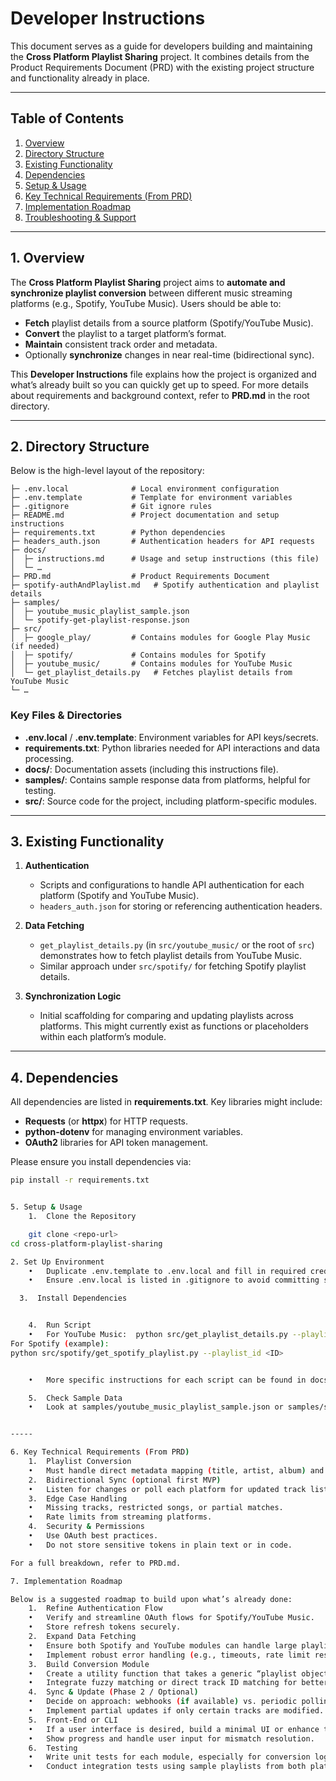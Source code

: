 # Developer Instructions

This document serves as a guide for developers building and maintaining the **Cross Platform Playlist Sharing** project. It combines details from the Product Requirements Document (PRD) with the existing project structure and functionality already in place.

---

## Table of Contents

1. [Overview](#overview)  
2. [Directory Structure](#directory-structure)  
3. [Existing Functionality](#existing-functionality)  
4. [Dependencies](#dependencies)  
5. [Setup & Usage](#setup--usage)  
6. [Key Technical Requirements (From PRD)](#key-technical-requirements-from-prd)  
7. [Implementation Roadmap](#implementation-roadmap)  
8. [Troubleshooting & Support](#troubleshooting--support)

---

## 1. Overview

The **Cross Platform Playlist Sharing** project aims to **automate and synchronize playlist conversion** between different music streaming platforms (e.g., Spotify, YouTube Music). Users should be able to:

- **Fetch** playlist details from a source platform (Spotify/YouTube Music).  
- **Convert** the playlist to a target platform’s format.  
- **Maintain** consistent track order and metadata.  
- Optionally **synchronize** changes in near real-time (bidirectional sync).

This **Developer Instructions** file explains how the project is organized and what’s already built so you can quickly get up to speed. For more details about requirements and background context, refer to **PRD.md** in the root directory.

---

## 2. Directory Structure

Below is the high-level layout of the repository:

```
├─ .env.local              # Local environment configuration
├─ .env.template           # Template for environment variables
├─ .gitignore              # Git ignore rules
├─ README.md               # Project documentation and setup instructions
├─ requirements.txt        # Python dependencies
├─ headers_auth.json       # Authentication headers for API requests
├─ docs/
│  ├─ instructions.md      # Usage and setup instructions (this file)
│  └─ …
├─ PRD.md                  # Product Requirements Document
├─ spotify-authAndPlaylist.md   # Spotify authentication and playlist details
├─ samples/
│  ├─ youtube_music_playlist_sample.json
│  └─ spotify-get-playlist-response.json
├─ src/
│  ├─ google_play/         # Contains modules for Google Play Music (if needed)
│  ├─ spotify/             # Contains modules for Spotify
│  ├─ youtube_music/       # Contains modules for YouTube Music
│  └─ get_playlist_details.py   # Fetches playlist details from YouTube Music
└─ …
```

### Key Files & Directories

- **.env.local** / **.env.template**: Environment variables for API keys/secrets.  
- **requirements.txt**: Python libraries needed for API interactions and data processing.  
- **docs/**: Documentation assets (including this instructions file).  
- **samples/**: Contains sample response data from platforms, helpful for testing.  
- **src/**: Source code for the project, including platform-specific modules.

---

## 3. Existing Functionality

1. **Authentication**  
   - Scripts and configurations to handle API authentication for each platform (Spotify and YouTube Music).  
   - `headers_auth.json` for storing or referencing authentication headers.

2. **Data Fetching**  
   - `get_playlist_details.py` (in `src/youtube_music/` or the root of `src`) demonstrates how to fetch playlist details from YouTube Music.  
   - Similar approach under `src/spotify/` for fetching Spotify playlist details.

3. **Synchronization Logic**  
   - Initial scaffolding for comparing and updating playlists across platforms. This might currently exist as functions or placeholders within each platform’s module.

---

## 4. Dependencies

All dependencies are listed in **requirements.txt**. Key libraries might include:
- **Requests** (or **httpx**) for HTTP requests.  
- **python-dotenv** for managing environment variables.  
- **OAuth2** libraries for API token management.

Please ensure you install dependencies via:

```bash
pip install -r requirements.txt


5. Setup & Usage
	1.	Clone the Repository

    git clone <repo-url>
cd cross-platform-playlist-sharing

2. Set Up Environment
	•	Duplicate .env.template to .env.local and fill in required credentials (Spotify/YouTube Music client IDs, secrets, etc.).
	•	Ensure .env.local is listed in .gitignore to avoid committing secrets.

  3.  Install Dependencies


	4.	Run Script
	•	For YouTube Music:  python src/get_playlist_details.py --playlist_id <ID>
For Spotify (example):
python src/spotify/get_spotify_playlist.py --playlist_id <ID>


	•	More specific instructions for each script can be found in docs/ or each module’s README if available.

	5.	Check Sample Data
	•	Look at samples/youtube_music_playlist_sample.json or samples/spotify-get-playlist-response.json to understand the expected API response format.


----- 

6. Key Technical Requirements (From PRD)
	1.	Playlist Conversion
	•	Must handle direct metadata mapping (title, artist, album) and track ordering.
	2.	Bidirectional Sync (optional first MVP)
	•	Listen for changes or poll each platform for updated track listings.
	3.	Edge Case Handling
	•	Missing tracks, restricted songs, or partial matches.
	•	Rate limits from streaming platforms.
	4.	Security & Permissions
	•	Use OAuth best practices.
	•	Do not store sensitive tokens in plain text or in code.

For a full breakdown, refer to PRD.md.

7. Implementation Roadmap

Below is a suggested roadmap to build upon what’s already done:
	1.	Refine Authentication Flow
	•	Verify and streamline OAuth flows for Spotify/YouTube Music.
	•	Store refresh tokens securely.
	2.	Expand Data Fetching
	•	Ensure both Spotify and YouTube modules can handle large playlists and paging mechanisms.
	•	Implement robust error handling (e.g., timeouts, rate limit responses).
	3.	Build Conversion Module
	•	Create a utility function that takes a generic “playlist object” and converts it into platform-specific formats.
	•	Integrate fuzzy matching or direct track ID matching for better accuracy.
	4.	Sync & Update (Phase 2 / Optional)
	•	Decide on approach: webhooks (if available) vs. periodic polling.
	•	Implement partial updates if only certain tracks are modified.
	5.	Front-End or CLI
	•	If a user interface is desired, build a minimal UI or enhance the existing CLI scripts.
	•	Show progress and handle user input for mismatch resolution.
	6.	Testing
	•	Write unit tests for each module, especially for conversion logic.
	•	Conduct integration tests using sample playlists from both platforms.